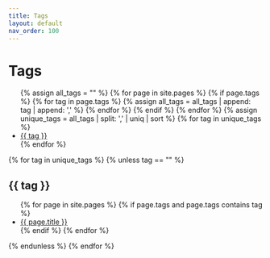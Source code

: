```yaml
---
title: Tags
layout: default
nav_order: 100
---
```


<h1>Tags</h1>

<div>
<ul>
{% assign all_tags = "" %}
  {% for page in site.pages %}
    {% if page.tags %}
      {% for tag in page.tags %}
        {% assign all_tags = all_tags | append: tag | append: ',' %}
      {% endfor %}
    {% endif %}
  {% endfor %}
{% assign unique_tags = all_tags | split: ',' | uniq | sort %}
{% for tag in unique_tags %}
  <li><a href="#{{ tag | slugify }}">{{ tag }}</a></li>
{% endfor %}
</ul>

{% for tag in unique_tags %}
  {% unless tag == "" %}
    <h2 id="{{ tag | slugify }}">{{ tag }}</h2>
    <ul>
      {% for page in site.pages %}
        {% if page.tags and page.tags contains tag %}
          <li><a href="{{ page.url | relative_url }}">{{ page.title }}</a></li>
        {% endif %}
      {% endfor %}
    </ul>
  {% endunless %}
{% endfor %}
</div>

